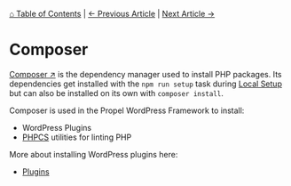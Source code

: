 [⌂ Table of Contents](/docs/README.md) | [← Previous Article](/docs/gulp/additional-tasks.md) | [Next Article →](/docs/composer/plugins.md)

# Composer
[Composer ↗](https://getcomposer.org/) is the dependency manager used to install PHP packages. Its dependencies get installed with the `npm run setup` task during [Local Setup](/docs/setup/local-setup.md) but can also be installed on its own with `composer install`.

Composer is used in the Propel WordPress Framework to install:

* WordPress Plugins
* [PHPCS](/docs/best-practices/linting/php-phpcs.md) utilities for linting PHP

More about installing WordPress plugins here:

* [Plugins](/docs/composer/plugins.md)